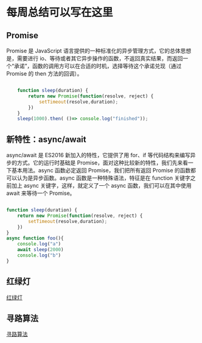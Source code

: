 # 每周总结可以写在这里
## Promise
Promise 是 JavaScript 语言提供的一种标准化的异步管理方式，它的总体思想是，需要进行 io、等待或者其它异步操作的函数，不返回真实结果，而返回一个“承诺”，函数的调用方可以在合适的时机，选择等待这个承诺兑现（通过 Promise 的 then 方法的回调）。
```js

    function sleep(duration) {
        return new Promise(function(resolve, reject) {
            setTimeout(resolve,duration);
        })
    }
    sleep(1000).then( ()=> console.log("finished"));
```
## 新特性：async/await
async/await 是 ES2016 新加入的特性，它提供了用 for、if 等代码结构来编写异步的方式。它的运行时基础是 Promise，面对这种比较新的特性，我们先来看一下基本用法。async 函数必定返回 Promise，我们把所有返回 Promise 的函数都可以认为是异步函数。async 函数是一种特殊语法，特征是在 function 关键字之前加上 async 关键字，这样，就定义了一个 async 函数，我们可以在其中使用 await 来等待一个 Promise。
```js

function sleep(duration) {
    return new Promise(function(resolve, reject) {
        setTimeout(resolve,duration);
    })
}
async function foo(){
    console.log("a")
    await sleep(2000)
    console.log("b")
}
```
## 红绿灯
[红绿灯](https://github.com/zgz1227/Frontend-01-Template/tree/master/week11/redgreen.html)

## 寻路算法
[寻路算法](https://github.com/zgz1227/Frontend-01-Template/tree/master/week11/path1.html)